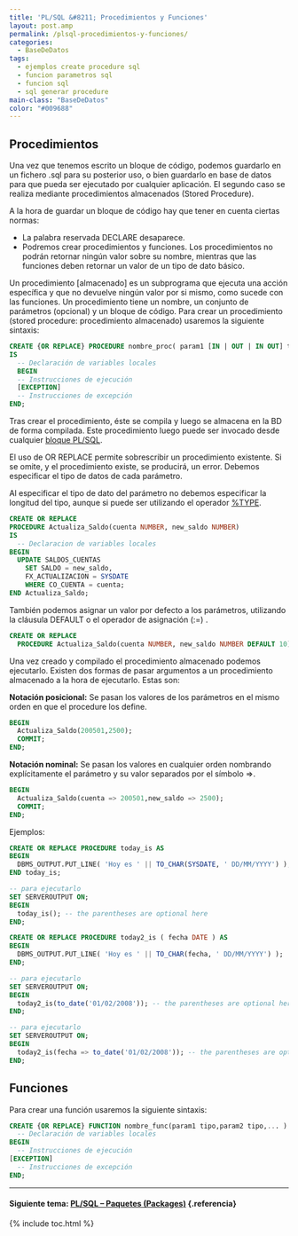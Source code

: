 ```yaml
---
title: 'PL/SQL &#8211; Procedimientos y Funciones'
layout: post.amp
permalink: /plsql-procedimientos-y-funciones/
categories:
  - BaseDeDatos
tags:
  - ejemplos create procedure sql
  - funcion parametros sql
  - funcion sql
  - sql generar procedure
main-class: "BaseDeDatos"
color: "#009688"
---
```

## Procedimientos

Una vez que tenemos escrito un bloque de código, podemos guardarlo en un fichero .sql para su posterior uso, o bien guardarlo en base de datos para que pueda ser ejecutado por cualquier aplicación. El segundo caso se realiza mediante procedimientos almacenados (Stored Procedure).

A la hora de guardar un bloque de código hay que tener en cuenta ciertas normas:

  * La palabra reservada DECLARE desaparece.
  * Podremos crear procedimientos y funciones. Los procedimientos no podrán retornar ningún valor sobre su nombre, mientras que las funciones deben retornar un valor de un tipo de dato básico.


<!--ad-->


Un procedimiento [almacenado] es un subprograma que ejecuta una acción específica y que no devuelve ningún valor por si mismo, como sucede con las funciones. Un procedimiento tiene un nombre, un conjunto de parámetros (opcional) y un bloque de código. Para crear un procedimiento (stored procedure: procedimiento almacenado) usaremos la siguiente sintaxis:

```sql
CREATE {OR REPLACE} PROCEDURE nombre_proc( param1 [IN | OUT | IN OUT] tipo,... )
IS
  -- Declaración de variables locales
  BEGIN
  -- Instrucciones de ejecución
  [EXCEPTION]
  -- Instrucciones de excepción
END;

```

Tras crear el procedimiento, éste se compila y luego se almacena en la BD de forma compilada. Este procedimiento luego puede ser invocado desde cualquier [bloque PL/SQL][1].

El uso de OR REPLACE permite sobrescribir un procedimiento existente. Si se omite, y el procedimiento existe, se producirá, un error. Debemos especificar el tipo de datos de cada parámetro.

Al especificar el tipo de dato del parámetro no debemos especificar la longitud del tipo, aunque si puede ser utilizando el operador [%TYPE][2].  


```sql
CREATE OR REPLACE
PROCEDURE Actualiza_Saldo(cuenta NUMBER, new_saldo NUMBER)
IS
  -- Declaracion de variables locales
BEGIN
  UPDATE SALDOS_CUENTAS
    SET SALDO = new_saldo,
    FX_ACTUALIZACION = SYSDATE
    WHERE CO_CUENTA = cuenta;
END Actualiza_Saldo;

```

También podemos asignar un valor por defecto a los parámetros, utilizando la cláusula DEFAULT o el operador de asignación (:=) .

```sql
CREATE OR REPLACE
  PROCEDURE Actualiza_Saldo(cuenta NUMBER, new_saldo NUMBER DEFAULT 10)

```

Una vez creado y compilado el procedimiento almacenado podemos ejecutarlo. Existen dos formas de pasar argumentos a un procedimiento almacenado a la hora de ejecutarlo. Estas son:

**Notación posicional:** Se pasan los valores de los parámetros en el mismo orden en que el procedure los define.  


```sql
BEGIN
  Actualiza_Saldo(200501,2500);
  COMMIT;
END;

```

**Notación nominal:** Se pasan los valores en cualquier orden nombrando explícitamente el parámetro y su valor separados por el símbolo =>.

```sql
BEGIN
  Actualiza_Saldo(cuenta => 200501,new_saldo => 2500);
  COMMIT;
END;

```

Ejemplos:

```sql
CREATE OR REPLACE PROCEDURE today_is AS
BEGIN
  DBMS_OUTPUT.PUT_LINE( 'Hoy es ' || TO_CHAR(SYSDATE, ' DD/MM/YYYY') );
END today_is;

-- para ejecutarlo
SET SERVEROUTPUT ON;
BEGIN
  today_is(); -- the parentheses are optional here
END;

```

```sql
CREATE OR REPLACE PROCEDURE today2_is ( fecha DATE ) AS
BEGIN
  DBMS_OUTPUT.PUT_LINE( 'Hoy es ' || TO_CHAR(fecha, ' DD/MM/YYYY') );
END;

-- para ejecutarlo
SET SERVEROUTPUT ON;
BEGIN
  today2_is(to_date('01/02/2008')); -- the parentheses are optional here
END;

-- para ejecutarlo
SET SERVEROUTPUT ON;
BEGIN
  today2_is(fecha => to_date('01/02/2008')); -- the parentheses are optional here
END;

```

## Funciones

Para crear una función usaremos la siguiente sintaxis:

```sql
CREATE {OR REPLACE} FUNCTION nombre_func(param1 tipo,param2 tipo,... ) RETURN tipo_dato IS
  -- Declaración de variables locales
BEGIN
  -- Instrucciones de ejecución
[EXCEPTION]
  -- Instrucciones de excepción
END;

```

* * *

#### Siguiente tema: [PL/SQL &#8211; Paquetes (Packages)][3] {.referencia}



 [1]: https://elbauldelprogramador.com/bloques-plsql/
 [2]: https://elbauldelprogramador.com/plsql-declaracion-de-variables/
 [3]: https://elbauldelprogramador.com/plsql-paquetes-packages/

{% include toc.html %}
